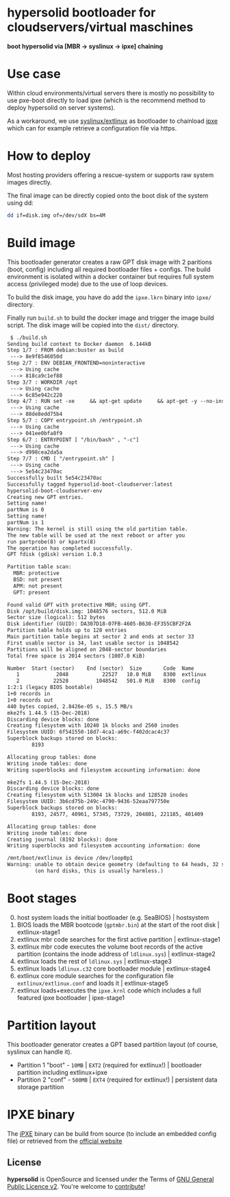 hypersolid bootloader for cloudservers/virtual maschines
=========================================================

**boot hypersolid via [MBR -> syslinux -> ipxe] chaining**

Use case
=============

Within cloud environments/virtual servers there is mostly no possibility to use pxe-boot directly to load ipxe (which is the recommend method to deploy hypersolid on server systems).

As a workaround, we use [syslinux/extlinux](https://wiki.syslinux.org/wiki/index.php?title=EXTLINUX) as bootloader to chainload [ipxe](http://http://ipxe.org/) which can for example retrieve a configuration file via https.

How to deploy
===================

Most hosting providers offering a rescue-system or supports raw system images directly.

The final image can be directly copied onto the boot disk of the system using dd:

```bash
dd if=disk.img of=/dev/sdX bs=4M
```

Build image
===================

This bootloader generator creates a raw GPT disk image with 2 paritions (boot, config) including all required bootloader files + configs. The build environment is isolated within a docker container but requires full system access (privileged mode) due to the use of loop devices.

To build the disk image, you have do add the `ipxe.lkrn` binary into `ipxe/` directory. 

Finally run `build.sh` to build the docker image and trigger the image build script. The disk image will be copied into the `dist/` directory.

```txt
 $ ./build.sh 
Sending build context to Docker daemon  6.144kB
Step 1/7 : FROM debian:buster as build
 ---> 8e9f8546050d
Step 2/7 : ENV DEBIAN_FRONTEND=noninteractive
 ---> Using cache
 ---> 818ca9c1ef88
Step 3/7 : WORKDIR /opt
 ---> Using cache
 ---> 6c85e942c228
Step 4/7 : RUN set -xe     && apt-get update     && apt-get -y --no-install-recommends         install extlinux gdisk
 ---> Using cache
 ---> 88de8edd75b4
Step 5/7 : COPY entrypoint.sh /entrypoint.sh
 ---> Using cache
 ---> 041ee0bfa8f9
Step 6/7 : ENTRYPOINT [ "/bin/bash" , "-c"]
 ---> Using cache
 ---> d998cea2da5a
Step 7/7 : CMD [ "/entrypoint.sh" ]
 ---> Using cache
 ---> 5e54c23470ac
Successfully built 5e54c23470ac
Successfully tagged hypersolid-boot-cloudserver:latest
hypersolid-boot-cloudserver-env
Creating new GPT entries.
Setting name!
partNum is 0
Setting name!
partNum is 1
Warning: The kernel is still using the old partition table.
The new table will be used at the next reboot or after you
run partprobe(8) or kpartx(8)
The operation has completed successfully.
GPT fdisk (gdisk) version 1.0.3

Partition table scan:
  MBR: protective
  BSD: not present
  APM: not present
  GPT: present

Found valid GPT with protective MBR; using GPT.
Disk /opt/build/disk.img: 1048576 sectors, 512.0 MiB
Sector size (logical): 512 bytes
Disk identifier (GUID): DA307D18-07FB-4605-B630-EF355CBF2F2A
Partition table holds up to 128 entries
Main partition table begins at sector 2 and ends at sector 33
First usable sector is 34, last usable sector is 1048542
Partitions will be aligned on 2048-sector boundaries
Total free space is 2014 sectors (1007.0 KiB)

Number  Start (sector)    End (sector)  Size       Code  Name
   1            2048           22527   10.0 MiB    8300  extlinux
   2           22528         1048542   501.0 MiB   8300  config
1:2:1 (legacy BIOS bootable)
1+0 records in
1+0 records out
440 bytes copied, 2.8426e-05 s, 15.5 MB/s
mke2fs 1.44.5 (15-Dec-2018)
Discarding device blocks: done                            
Creating filesystem with 10240 1k blocks and 2560 inodes
Filesystem UUID: 6f541550-18d7-4ca1-a69c-f402dcac4c37
Superblock backups stored on blocks: 
        8193

Allocating group tables: done                            
Writing inode tables: done                            
Writing superblocks and filesystem accounting information: done

mke2fs 1.44.5 (15-Dec-2018)
Discarding device blocks: done                            
Creating filesystem with 513004 1k blocks and 128520 inodes
Filesystem UUID: 3b6cd75b-249c-4790-9436-52eaa797750e
Superblock backups stored on blocks: 
        8193, 24577, 40961, 57345, 73729, 204801, 221185, 401409

Allocating group tables: done                            
Writing inode tables: done                            
Creating journal (8192 blocks): done
Writing superblocks and filesystem accounting information: done 

/mnt/boot/extlinux is device /dev/loop0p1
Warning: unable to obtain device geometry (defaulting to 64 heads, 32 sectors)
         (on hard disks, this is usually harmless.)
```

Boot stages
===================

0. host system loads the initial bootloader (e.g. SeaBIOS) | hostsystem
1. BIOS loads the MBR bootcode (`gptmbr.bin`) at the start of the root disk | extlinux-stage1
2. extlinux mbr code searches for the first active partition | extlinux-stage1
3. extlinux mbr code executes the volume boot records of the active partition (contains the inode address of `ldlinux.sys`) | extlinux-stage2
4. extlinux loads the rest of `ldlinux.sys` | extlinux-stage3
5. extlinux loads `ldlinux.c32` core bootloader module | extlinux-stage4
6. extlinux core module searches for the configuration file `extlinux/extlinux.conf` and loads it | extlinux-stage5
7. extlinux loads+executes the `ipxe.krnl` code which includes a full featured ipxe bootloader | ipxe-stage1

Partition layout
===================

This bootloader generator creates a GPT based partition layout (of course, syslinux can handle it).

* Partition 1 "boot" - `10MB` | `EXT2` (required for extlinux!) | bootloader partition including extlinux+ipxe
* Partition 2 "conf" - `500MB` | `EXT4` (required for extlinux!) | persistent data storage partition

IPXE binary
===================

The [iPXE](http://ipxe.org) binary can be build from source (to include an embedded config file) or retrieved from the [official website](http://ipxe.org)


License
----------------------------

**hypersolid** is OpenSource and licensed under the Terms of [GNU General Public Licence v2](LICENSE.txt). You're welcome to [contribute](CONTRIBUTE.md)!